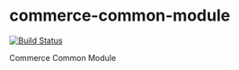 commerce-common-module
======================

[![Build Status](https://api.shippable.com/projects/540e7ac73479c5ea8f9eba10/badge?branchName=master)](https://app.shippable.com/projects/540e7ac73479c5ea8f9eba10/builds/latest)

Commerce Common Module